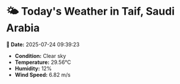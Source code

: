 # 🌤️ Today's Weather in Taif, Saudi Arabia

**📅 Date:** 2025-07-24 09:39:23

- **Condition:** Clear sky
- **Temperature:** 29.56°C
- **Humidity:** 12%
- **Wind Speed:** 6.82 m/s
